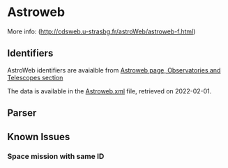 # Astroweb



More info:
(http://cdsweb.u-strasbg.fr/astroWeb/astroweb-f.html)

## Identifiers
AstroWeb identifiers are avaialble from [Astroweb page, Observatories and Telescopes section](http://cdsweb.u-strasbg.fr/astroWeb/astroweb/telescope.html)

The data is available in the [Astroweb.xml](Astroweb.xml) file, retrieved on 2022-02-01.

## Parser

## Known Issues

### Space mission with same ID
